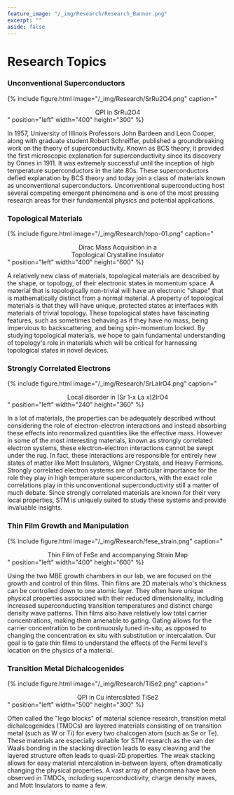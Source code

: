 ```yaml
---
feature_image: "/_img/Research/Research_Banner.png"
excerpt: ""
aside: false
---
```


# Research Topics

### Unconventional Superconductors

{% include figure.html image="/_img/Research/SrRu2O4.png" caption="<center>QPI in SrRu2O4</center>" position="left" width="400" height="300" %}  

In 1957, University of Illinois Professors John Bardeen and Leon Cooper, along with graduate student Robert Schreiffer, published a groundbreaking work on the theory of superconductivity. Known as BCS theory, it provided the first microscopic explanation for superconductivity since its discovery by Onnes in 1911. It was extremely successful until the inception of high temperature superconductors in the late 80s. These superconductors defied explanation by BCS theory and today join a class of materials known as unconventional superconductors. Unconventional superconducting host several competing emergent phenomena and is one of the most pressing research areas for their fundamental physics and potential applications.


### Topological Materials  

{% include figure.html image="/_img/Research/topo-01.png" caption="<center>Dirac Mass Acquisition in a <br> Topological Crystalline Insulator</center>" position="left" width="400" height="600" %}

A relatively new class of materials, topological materials are described by the shape, or topology, of their electronic states in momentum space. A material that is topologically non-trivial will have an electronic "shape" that is mathematically distinct from a normal material. A property of topological materials is that they will have unique, protected states at interfaces with materials of trivial topology. These topological states have fascinating features, such as sometimes behaving as if they have no mass, being impervious to backscattering, and being spin-momentum locked. By studying topological materials, we hope to gain fundamental understanding of topology's role in materials which will be critical for harnessing topological states in novel devices.


### Strongly Correlated Electrons  

{% include figure.html image="/_img/Research/SrLaIrO4.png" caption="<center>Local disorder in (Sr 1-x La x)2IrO4</center>" position="left" width="240" height="360" %}

 In a lot of materials, the properties can be adequately described without considering the role of electron-electron interactions and instead absorbing these effects into renormalized quantities like the effective mass. However in some of the most interesting materials, known as strongly correlated electron systems, these electron-electron interactions cannot be swept under the rug. In fact, these interactions are responsible for entirely new states of matter like  Mott Insulators, Wigner Crystals, and Heavy Fermions. Strongly correlated electron systems are of particular importance for the role they play in high temperature superconductors, with the exact role correlations play in this unconventional superconductivity still a matter of much debate. Since strongly correlated materials are known for their very local properties, STM is uniquely suited to study these systems and provide invaluable insights.  



### Thin Film Growth and Manipulation  

{% include figure.html image="/_img/Research/fese_strain.png" caption="<center>Thin Film of FeSe and accompanying Strain Map</center>" position="left" width="400" height="600" %}

Using the two MBE growth chambers in our lab, we are focused on the growth and control of thin films. Thin films are 2D materials who's thickness can be controlled down to one atomic layer. They often have unique physical properties associated with their reduced dimensionality, including increased superconducting transition temperatures and distinct charge density wave patterns. Thin films also have relatively low total carrier concentrations, making them amenable to gating. Gating allows for the carrier concentration to be continuously tuned in-situ, as opposed to changing the concentration ex situ with substitution or intercalation. Our goal is to gate thin films to understand the effects of the Fermi level's location on the physics of a material.



### Transition Metal Dichalcogenides  

{% include figure.html image="/_img/Research/TiSe2.png" caption="<center>QPI in Cu intercalated TiSe2</center>" position="left" width="500" height="300" %}

Often called the "lego blocks" of material science research, transition metal dichalcogenides (TMDCs) are layered materials consisting of on transition metal (such as W or Ti) for every two chalcogen atom (such as Se or Te). These materials are especially suitable for STM research as the van der Waals bonding in the stacking direction leads to easy cleaving and the layered structure often leads to quasi-2D properties. The weak stacking allows for easy material intercalation in-between layers, often dramatically changing the physical properties. A vast array of phenomena have been observed in TMDCs, including superconductivity, charge density waves, and Mott Insulators to name a few.  
